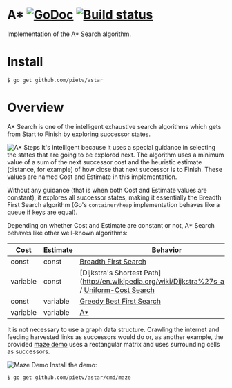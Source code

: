 A* [![GoDoc](https://godoc.org/github.com/pietv/astar?status.png)](https://godoc.org/github.com/pietv/astar) [![Build status](https://ci.appveyor.com/api/projects/status/3gd1r44b0mtgu4jx/branch/master?svg=true)](https://ci.appveyor.com/project/pietv/astar/branch/master)
==

Implementation of the A* Search algorithm.

Install
=======

```shell
$ go get github.com/pietv/astar
```

Overview
========

A* Search is one of the intelligent exhaustive search algorithms which gets from
Start to Finish by exploring successor states.

![A* Steps](https://i.imgur.com/Lz6w4g3.png)
It's intelligent because it uses a special guidance in selecting the states that
are going to be explored next. The algorithm uses a minimum value of a sum of
the next successor cost and the heuristic estimate (distance, for example) of 
how close that next successor is to Finish. These values are named Cost 
and Estimate in this implementation.

Without any guidance (that is when both Cost and Estimate values are constant),
it explores all successor states, making it essentially the Breadth First Search
algorithm (Go's `container/heap` implementation behaves like a queue if keys are equal).

Depending on whether Cost and Estimate are constant or not, A* Search behaves
like other well-known algorithms:

Cost    |Estimate  |Behavior
--------|----------|-----------------------------------------------
const   |const     |[Breadth First Search](http://en.wikipedia.org/wiki/Breadth-first_search)
variable|const     |[Dijkstra's Shortest Path] (http://en.wikipedia.org/wiki/Dijkstra%27s_algorithm) / [Uniform-Cost Search](http://en.wikipedia.org/wiki/Uniform-cost_search)
const   |variable  |[Greedy Best First Search](http://en.wikipedia.org/wiki/Best-first_search)
variable|variable  |[A*](http://en.wikipedia.org/wiki/A*_search_algorithm)


It is not necessary to use a graph data structure. Crawling the internet
and feeding harvested links as successors would do or, as another example,
the provided [maze demo](/cmd/maze/maze.go) uses a rectangular matrix
and uses surrounding cells as successors.

![Maze Demo](https://i.imgur.com/uifMOxl.png)
Install the demo:

```shell
$ go get github.com/pietv/astar/cmd/maze
```
